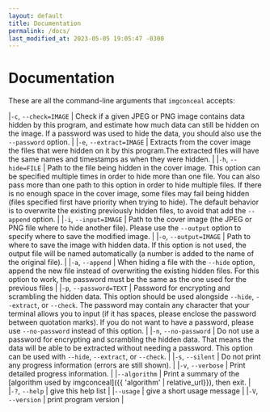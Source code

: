 ```yaml
---
layout: default
title: Documentation
permalink: /docs/
last_modified_at: 2023-05-05 19:05:47 -0300
---
```


<style type="text/css">
    table {
        border-spacing: 0 1em;
    }
    
    table tr td:first-child {
        vertical-align: top;
        white-space: nowrap;
        font-weight: bold;
        padding-right: 0.5em;
    }
</style>

# Documentation

These are all the command-line arguments that `imgconceal` accepts:

|`-c`, `--check=IMAGE` | Check if a given JPEG or PNG image contains data hidden by this program, and estimate how much data can still be hidden on the image. If a password was used to hide the data, you should also use the `--password` option. |
|`-e`, `--extract=IMAGE` | Extracts from the cover image the files that were hidden on it by this program.The extracted files will have the same names and timestamps as when they were hidden. |
|`-h`, `--hide=FILE` | Path to the file being hidden in the cover image. This option can be specified multiple times in order to hide more than one file. You can also pass more than one path to this option in order to hide multiple files. If there is no enough space in the cover image, some files may fail being hidden (files specified first have priority when trying to hide). The default behavior is to overwrite the existing previously hidden files, to avoid that add the `--append` option. |
|`-i`, `--input=IMAGE` | Path to the cover image (the JPEG or PNG file where to hide another file). Please use the `--output` option to specify where to save the modified image. |
|`-o`, `--output=IMAGE` | Path to where to save the image with hidden data. If this option is not used, the output file will be named automatically (a number is added to the name of the original file). |
|`-a`, `--append` |  When hiding a file with the `--hide` option, append the new file instead of overwriting the existing hidden files. For this option to work, the password must be the same as the one used for the previous files |
|`-p`, `--password=TEXT` | Password for encrypting and scrambling the hidden data. This option should be used alongside `--hide`, `--extract`, or `--check`. The password may contain any character that your terminal allows you to input (if it has spaces, please enclose the password between quotation marks). If you do not want to have a password, please use `--no-password` instead of this option. |
|`-n`, `--no-password` | Do not use a password for encrypting and scrambling the hidden data. That means the data will be able to be extracted without needing a password. This option can be used with `--hide`, `--extract`, or `--check`. |
|`-s`, `--silent` |  Do not print any progress information (errors are still shown). |
|`-v`, `--verbose` | Print detailed progress information. |
|`--algorithm` | Print a summary of the [algorithm used by imgconceal]({{ 'algorithm' | relative_url}}), then exit. |
|`-?`, `--help` |  give this help list |
|`--usage` | give a short usage message |
|`-V`, `--version` | print program version |
